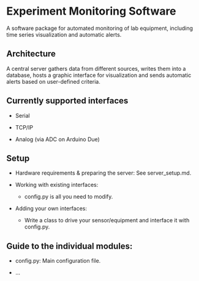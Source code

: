 # Experiment Monitoring Software

A software package for automated monitoring of lab equipment, including time series visualization and automatic alerts.

## Architecture

A central server gathers data from different sources, writes them into a database, hosts a graphic interface for visualization and sends automatic alerts based on user-defined criteria.

## Currently supported interfaces

  * Serial

  * TCP/IP
  * Analog (via ADC on Arduino Due)

## Setup

  * Hardware requirements & preparing the server: See server_setup.md.

  * Working with existing interfaces:
    - config.py is all you need to modify.
  * Adding your own interfaces:
    - Write a class to drive your sensor/equipment and interface it with config.py.

## Guide to the individual modules:

  * config.py: Main configuration file.

  * ...
